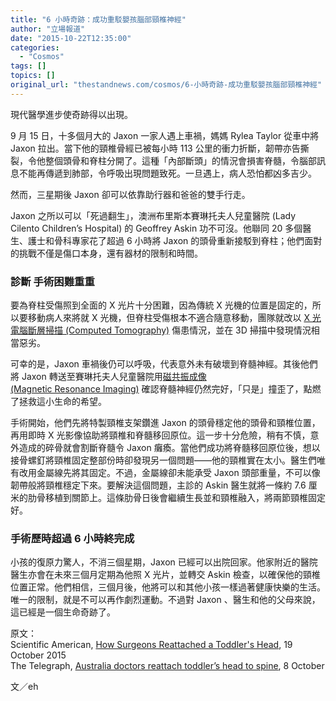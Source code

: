 ```yaml
---
title: "6 小時奇跡：成功重駁嬰孩腦部頸椎神經"
author: "立場報道"
date: "2015-10-22T12:35:00"
categories:
  - "Cosmos"
tags: []
topics: []
original_url: "thestandnews.com/cosmos/6-小時奇跡-成功重駁嬰孩腦部頸椎神經"
---
```

現代醫學進步使奇跡得以出現。

9 月 15 日，十多個月大的 Jaxon 一家人遇上車禍，媽媽 Rylea Taylor 從車中將 Jaxon 拉出。當下他的頸椎骨經已被每小時 113 公里的衝力折斷，韌帶亦告撕裂，令他整個頭骨和脊柱分開了。這種「內部斷頭」的情況會損害脊髓，令腦部訊息不能再傳遞到肺部，令呼吸出現問題致死。一旦遇上，病人恐怕都凶多吉少。

然而，三星期後 Jaxon 卻可以依靠助行器和爸爸的雙手行走。

Jaxon 之所以可以「死過翻生」，澳洲布里斯本賽琳托夫人兒童醫院 (Lady Cilento Children’s Hospital) 的 Geoffrey Askin 功不可沒。他聯同 20 多個醫生、護士和骨科專家花了超過 6 小時將 Jaxon 的頭骨重新接駁到脊柱；他們面對的挑戰不僅是傷口本身，還有器材的限制和時間。

### 診斷 手術困難重重

要為脊柱受傷照到全面的 X 光片十分困難，因為傳統 X 光機的位置是固定的，所以要移動病人來將就 X 光機，但脊柱受傷根本不適合隨意移動，團隊就改以 [X 光電腦斷層掃描 (Computed Tomography)](http://web.archive.org/web/20210628185735/https://zh.wikipedia.org/wiki/X%E5%B0%84%E7%BA%BF%E8%AE%A1%E7%AE%97%E6%9C%BA%E6%96%AD%E5%B1%82%E6%88%90%E5%83%8F) 傷患情況，並在 3D 掃描中發現情況相當惡劣。

可幸的是，Jaxon 車禍後仍可以呼吸，代表意外未有破壞到脊髓神經。其後他們將 Jaxon 轉送至賽琳托夫人兒童醫院用[磁共振成像(Magnetic Resonance Imaging)](http://web.archive.org/web/20210628185735/https://zh.wikipedia.org/wiki/%E6%A0%B8%E7%A3%81%E5%85%B1%E6%8C%AF%E6%88%90%E5%83%8F) 確認脊髓神經仍然完好，「只是」撞歪了，點燃了拯救這小生命的希望。

手術開始，他們先將特製頸椎支架鑽進 Jaxon 的頭骨穩定他的頭骨和頸椎位置，再用即時 X 光影像協助將頸椎和脊髓移回原位。這一步十分危險，稍有不慎，意外造成的碎骨就會割斷脊髓令 Jaxon 癱瘓。當他們成功將脊髓移回原位後，想以接骨螺釘將頸椎固定整部份時卻發現另一個問題——他的頸椎實在太小。醫生們唯有改用金屬線先將其固定。不過，金屬線卻未能承受 Jaxon 頭部重量，不可以像韌帶般將頸椎穩定下來。要解決這個問題，主診的 Askin 醫生就將一條約 7.6 厘米的肋骨移植到關節上。這條肋骨日後會繼續生長並和頸椎融入，將兩節頸椎固定好。

### 手術歷時超過 6 小時終完成

小孩的復原力驚人，不消三個星期，Jaxon 已經可以出院回家。他家附近的醫院醫生亦會在未來三個月定期為他照 X 光片，並轉交 Askin 檢查，以確保他的頸椎位置正常。他們相信，三個月後，他將可以和其他小孩一樣過著健康快樂的生活。唯一的限制，就是不可以再作劇烈運動。不過對 Jaxon 、醫生和他的父母來說，這已經是一個生命奇跡了。

原文：  
Scientific American, [How Surgeons Reattached a Toddler's Head](http://web.archive.org/web/20210628185735/http://www.scientificamerican.com/article/how-surgeons-reattached-a-toddler-s-head/), 19 October 2015  
The Telegraph, [Australia doctors reattach toddler’s head to spine](http://web.archive.org/web/20210628185735/http://www.telegraph.co.uk/news/worldnews/australiaandthepacific/australia/11918470/Australia-doctors-reattach-toddlers-head-to-spine.html), 8 October

文／eh